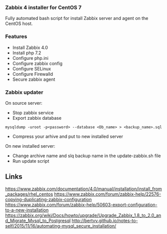 ### Zabbix 4 installer for CentOS 7
Fully automated bash script for install Zabbix server and agent on the CentOS host.

### Features
* Install Zabbix 4.0
* Install php 7.2
* Configure php.ini
* Configure zabbix config
* Configure SELinux
* Configure Firewalld
* Secure zabbix agent

### Zabbix updater
On source server:
* Stop zabbix service
* Export zabbix database
```
mysqldump -uroot -p<password> --database <Db_name> > <backup_name>.sql 
```
* Compress your arhive and put to new installed server

On new installed server:
* Change archive name and slq backup name in the update-zabbix.sh file
* Run update script

## Links
https://www.zabbix.com/documentation/4.0/manual/installation/install_from_packages/rhel_centos
https://www.zabbix.com/forum/zabbix-help/22576-copying-duplicating-zabbix-configuration
https://www.zabbix.com/forum/zabbix-help/50603-export-configuration-to-a-new-installation
https://zabbix.org/wiki/Docs/howto/upgrade/Upgrade_Zabbix_1.8_to_2.0_and_Migrate_Mysql_to_Postgresql
http://bertvv.github.io/notes-to-self/2015/11/16/automating-mysql_secure_installation/